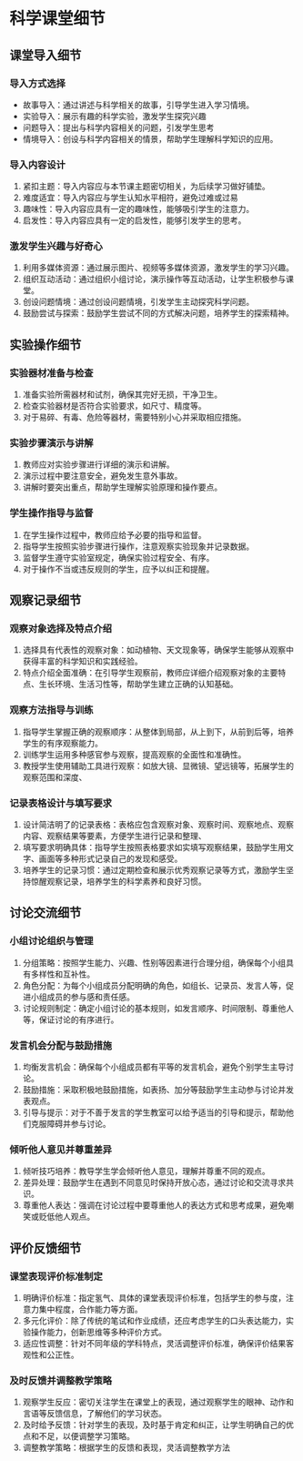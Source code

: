 # 科学课堂细节

## 课堂导入细节

### 导入方式选择

+ 故事导入：通过讲述与科学相关的故事，引导学生进入学习情境。
+ 实验导入：展示有趣的科学实验，激发学生探究兴趣
+ 问题导入：提出与科学内容相关的问题，引发学生思考
+ 情境导入：创设与科学内容相关的情景，帮助学生理解科学知识的应用。

### 导入内容设计

1. 紧扣主题：导入内容应与本节课主题密切相关，为后续学习做好铺垫。
2. 难度适宜：导入内容应与学生认知水平相符，避免过难或过易
3. 趣味性：导入内容应具有一定的趣味性，能够吸引学生的注意力。
4. 启发性：导入内容应具有一定的启发性，能够引发学生的思考。

### 激发学生兴趣与好奇心

1. 利用多媒体资源：通过展示图片、视频等多媒体资源，激发学生的学习兴趣。
2. 组织互动活动：通过组织小组讨论，演示操作等互动活动，让学生积极参与课堂。
3. 创设问题情境：通过创设问题情境，引发学生主动探究科学问题。
4. 鼓励尝试与探索：鼓励学生尝试不同的方式解决问题，培养学生的探索精神。

## 实验操作细节

### 实验器材准备与检查

1. 准备实验所需器材和试剂，确保其完好无损，干净卫生。
2. 检查实验器材是否符合实验要求，如尺寸、精度等。
3. 对于易碎、有毒、危险等器材，需要特别小心并采取相应措施。

### 实验步骤演示与讲解

1. 教师应对实验步骤进行详细的演示和讲解。
2. 演示过程中要注意安全，避免发生意外事故。
3. 讲解时要突出重点，帮助学生理解实验原理和操作要点。

### 学生操作指导与监督

1. 在学生操作过程中，教师应给予必要的指导和监督。
2. 指导学生按照实验步骤进行操作，注意观察实验现象并记录数据。
3. 监督学生遵守实验室规定，确保实验过程安全、有序。
4. 对于操作不当或违反规则的学生，应予以纠正和提醒。

## 观察记录细节

### 观察对象选择及特点介绍

1. 选择具有代表性的观察对象：如动植物、天文现象等，确保学生能够从观察中获得丰富的科学知识和实践经验。
2. 特点介绍全面准确：在引导学生观察前，教师应详细介绍观察对象的主要特点、生长环境、生活习性等，帮助学生建立正确的认知基础。

### 观察方法指导与训练

1. 指导学生掌握正确的观察顺序：从整体到局部，从上到下，从前到后等，培养学生的有序观察能力。
2. 训练学生运用多种感官参与观察，提高观察的全面性和准确性。
3. 教授学生使用辅助工具进行观察：如放大镜、显微镜、望远镜等，拓展学生的观察范围和深度、

### 记录表格设计与填写要求

1. 设计简洁明了的记录表格：表格应包含观察对象、观察时间、观察地点、观察内容、观察结果等要素，方便学生进行记录和整理、
2. 填写要求明确具体：指导学生按照表格要求如实填写观察结果，鼓励学生用文字、画面等多种形式记录自己的发现和感受。
3. 培养学生的记录习惯：通过定期检查和展示优秀观察记录等方式，激励学生坚持惊醒观察记录，培养学生的科学素养和良好习惯。

## 讨论交流细节

### 小组讨论组织与管理

1. 分组策略：按照学生能力、兴趣、性别等因素进行合理分组，确保每个小组具有多样性和互补性。
2. 角色分配：为每个小组成员分配明确的角色，如组长、记录员、发言人等，促进小组成员的参与感和责任感。
3. 讨论规则制定：确定小组讨论的基本规则，如发言顺序、时间限制、尊重他人等，保证讨论的有序进行。

### 发言机会分配与鼓励措施

1. 均衡发言机会：确保每个小组成员都有平等的发言机会，避免个别学生主导讨论。
2. 鼓励措施：采取积极地鼓励措施，如表扬、加分等鼓励学生主动参与讨论并发表观点。
3. 引导与提示：对于不善于发言的学生教室可以给予适当的引导和提示，帮助他们克服障碍并参与讨论。

### 倾听他人意见并尊重差异

1. 倾听技巧培养：教导学生学会倾听他人意见，理解并尊重不同的观点。
2. 差异处理：鼓励学生在遇到不同意见时保持开放心态，通过讨论和交流寻求共识。
3. 尊重他人表达：强调在讨论过程中要尊重他人的表达方式和思考成果，避免嘲笑或贬低他人观点。

## 评价反馈细节

### 课堂表现评价标准制定

1. 明确评价标准：指定氢气、具体的课堂表现评价标准，包括学生的参与度，注意力集中程度，合作能力等方面。
2. 多元化评价：除了传统的笔试和作业成绩，还应考虑学生的口头表达能力，实验操作能力，创新思维等多种评价方式。
3. 适应性调整：针对不同年级的学科特点，灵活调整评价标准，确保评价结果客观性和公正性。

### 及时反馈并调整教学策略

1. 观察学生反应：密切关注学生在课堂上的表现，通过观察学生的眼神、动作和言语等反馈信息，了解他们的学习状态。
2. 及时给予反馈：针对学生的表现，及时基于肯定和纠正，让学生明确自己的优点和不足，以便调整学习策略。
3. 调整教学策略：根据学生的反馈和表现，灵活调整教学方法
